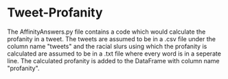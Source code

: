 # Tweet-Profanity

The AffinityAnswers.py file contains a code which would calculate the profanity in a tweet.
The tweets are assumed to be in a .csv file under the column name "tweets" and the racial slurs using which the profanity is calculated are assumed to be in a .txt file where every word is in a seperate line. 
The calculated profanity is added to the DataFrame with column name "profanity".
